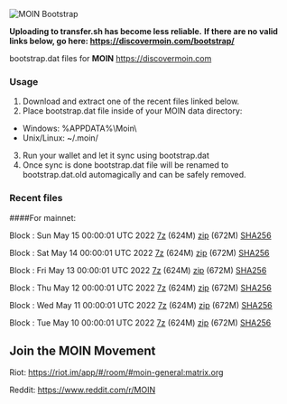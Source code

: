 ![MOIN Bootstrap](https://i.imgur.com/KjM1jMp.jpg)

**Uploading to transfer.sh has become less reliable.**
**If there are no valid links below, go here: https://discovermoin.com/bootstrap/**

bootstrap.dat files for **MOIN** https://discovermoin.com

### Usage

1. Download and extract one of the recent files linked below.
2. Place bootstrap.dat file inside of your MOIN data directory:
 - Windows: %APPDATA%\Moin\
 - Unix/Linux: ~/.moin/
3. Run your wallet and let it sync using bootstrap.dat
4. Once sync is done bootstrap.dat file will be renamed to bootstrap.dat.old automagically and can be safely removed.


### Recent files

####For mainnet:

Block : Sun May 15 00:00:01 UTC 2022 [7z](https://transfer.sh/pLjYEX/bootstrap.dat.20220515.7z) (624M) [zip](https://transfer.sh/aV8JQ2/bootstrap.dat.20220515.zip) (672M) [SHA256](https://transfer.sh/0Qr9OD/sha256.txt)

Block : Sat May 14 00:00:01 UTC 2022 [7z](https://transfer.sh/Xuz3K7/bootstrap.dat.20220514.7z) (624M) [zip](https://transfer.sh/aIWYxd/bootstrap.dat.20220514.zip) (672M) [SHA256](https://transfer.sh/W5Knyt/sha256.txt)

Block : Fri May 13 00:00:01 UTC 2022 [7z](https://transfer.sh/mRDF2n/bootstrap.dat.20220513.7z) (624M) [zip](https://transfer.sh/PCTioU/bootstrap.dat.20220513.zip) (672M) [SHA256](https://transfer.sh/Hhav83/sha256.txt)

Block : Thu May 12 00:00:01 UTC 2022 [7z](https://transfer.sh/da0zKu/bootstrap.dat.20220512.7z) (624M) [zip](https://transfer.sh/36Bh9u/bootstrap.dat.20220512.zip) (672M) [SHA256](https://transfer.sh/nLYezl/sha256.txt)

Block : Wed May 11 00:00:01 UTC 2022 [7z](https://transfer.sh/wpGzly/bootstrap.dat.20220511.7z) (624M) [zip](https://transfer.sh/ygSIps/bootstrap.dat.20220511.zip) (672M) [SHA256](https://transfer.sh/tSm22n/sha256.txt)

Block : Tue May 10 00:00:01 UTC 2022 [7z](https://transfer.sh/oidNUv/bootstrap.dat.20220510.7z) (624M) [zip](https://transfer.sh/O54Nel/bootstrap.dat.20220510.zip) (672M) [SHA256](https://transfer.sh/HsTCUy/sha256.txt)

## Join the MOIN Movement

Riot: https://riot.im/app/#/room/#moin-general:matrix.org

Reddit: https://www.reddit.com/r/MOIN
